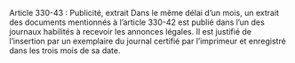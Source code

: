 Article 330-43 : Publicité, extrait
Dans le même délai d’un mois, un extrait des documents mentionnés à l’article 330-42 est publié dans l’un des journaux habilités à recevoir les annonces légales. Il est justifié de l’insertion par un exemplaire du journal certifié par l’imprimeur et enregistré dans les trois mois de sa date.